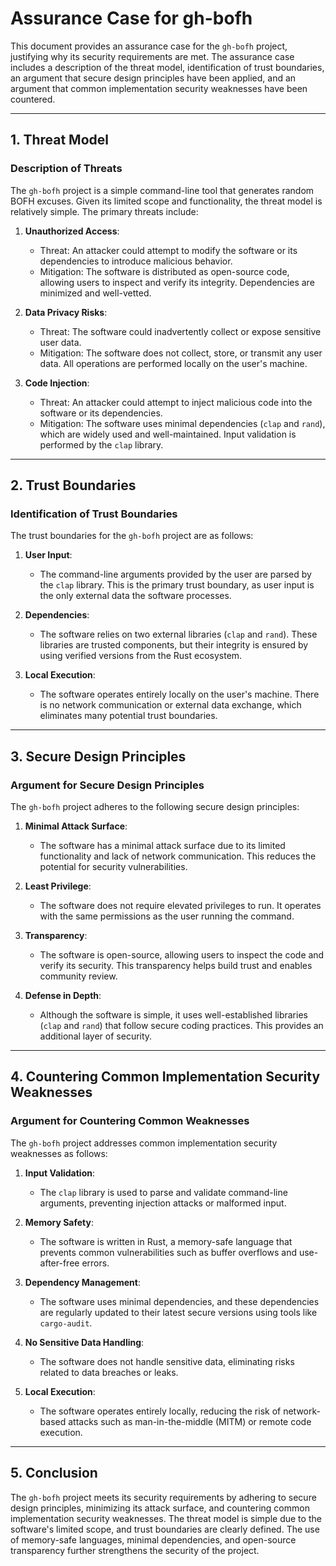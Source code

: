 <!--
SPDX-FileCopyrightText: 2023 - 2025 Ali Sajid Imami

SPDX-License-Identifier: Apache-2.0
SPDX-License-Identifier: MIT
-->

# **Assurance Case for gh-bofh**

This document provides an assurance case for the `gh-bofh` project, justifying why its security requirements are met. The assurance case includes a description of the threat model, identification of trust boundaries, an argument that secure design principles have been applied, and an argument that common implementation security weaknesses have been countered.

---

## **1. Threat Model**

### **Description of Threats**

The `gh-bofh` project is a simple command-line tool that generates random BOFH excuses. Given its limited scope and functionality, the threat model is relatively simple. The primary threats include:

1. **Unauthorized Access**:
   - Threat: An attacker could attempt to modify the software or its dependencies to introduce malicious behavior.
   - Mitigation: The software is distributed as open-source code, allowing users to inspect and verify its integrity. Dependencies are minimized and well-vetted.

2. **Data Privacy Risks**:
   - Threat: The software could inadvertently collect or expose sensitive user data.
   - Mitigation: The software does not collect, store, or transmit any user data. All operations are performed locally on the user's machine.

3. **Code Injection**:
   - Threat: An attacker could attempt to inject malicious code into the software or its dependencies.
   - Mitigation: The software uses minimal dependencies (`clap` and `rand`), which are widely used and well-maintained. Input validation is performed by the `clap` library.

---

## **2. Trust Boundaries**

### **Identification of Trust Boundaries**

The trust boundaries for the `gh-bofh` project are as follows:

1. **User Input**:
   - The command-line arguments provided by the user are parsed by the `clap` library. This is the primary trust boundary, as user input is the only external data the software processes.

2. **Dependencies**:
   - The software relies on two external libraries (`clap` and `rand`). These libraries are trusted components, but their integrity is ensured by using verified versions from the Rust ecosystem.

3. **Local Execution**:
   - The software operates entirely locally on the user's machine. There is no network communication or external data exchange, which eliminates many potential trust boundaries.

---

## **3. Secure Design Principles**

### **Argument for Secure Design Principles**

The `gh-bofh` project adheres to the following secure design principles:

1. **Minimal Attack Surface**:
   - The software has a minimal attack surface due to its limited functionality and lack of network communication. This reduces the potential for security vulnerabilities.

2. **Least Privilege**:
   - The software does not require elevated privileges to run. It operates with the same permissions as the user running the command.

3. **Transparency**:
   - The software is open-source, allowing users to inspect the code and verify its security. This transparency helps build trust and enables community review.

4. **Defense in Depth**:
   - Although the software is simple, it uses well-established libraries (`clap` and `rand`) that follow secure coding practices. This provides an additional layer of security.

---

## **4. Countering Common Implementation Security Weaknesses**

### **Argument for Countering Common Weaknesses**

The `gh-bofh` project addresses common implementation security weaknesses as follows:

1. **Input Validation**:
   - The `clap` library is used to parse and validate command-line arguments, preventing injection attacks or malformed input.

2. **Memory Safety**:
   - The software is written in Rust, a memory-safe language that prevents common vulnerabilities such as buffer overflows and use-after-free errors.

3. **Dependency Management**:
   - The software uses minimal dependencies, and these dependencies are regularly updated to their latest secure versions using tools like `cargo-audit`.

4. **No Sensitive Data Handling**:
   - The software does not handle sensitive data, eliminating risks related to data breaches or leaks.

5. **Local Execution**:
   - The software operates entirely locally, reducing the risk of network-based attacks such as man-in-the-middle (MITM) or remote code execution.

---

## **5. Conclusion**

The `gh-bofh` project meets its security requirements by adhering to secure design principles, minimizing its attack surface, and countering common implementation security weaknesses. The threat model is simple due to the software's limited scope, and trust boundaries are clearly defined. The use of memory-safe languages, minimal dependencies, and open-source transparency further strengthens the security of the project.
